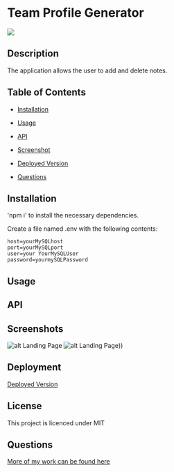 
    
# Team Profile Generator

![](https://img.shields.io/badge/license-MIT-blue.svg)
    
## Description
    
The application allows the user to add and delete notes.

## Table of Contents 

* [Installation](#installation)

* [Usage](#usage)

* [API](#API)

* [Screenshot](#screenshots)

* [Deployed Version](#Deployment)

* [Questions](#questions)

## Installation
    
'npm i' to install the necessary dependencies.

Create a file named .env with the following contents:

```
host=yourMySQLhost      
port=yourMySQLport
user=your YourMySQLUser    
password=yourmySQLPassword
```
    
## Usage



## API


## Screenshots

![alt Landing Page](./assets/images/)
![alt Landing Page](./assets/images/)))

## Deployment

[Deployed Version]()
   
## License
    
This project is licenced under MIT

## Questions

[More of my work can be found here](https://github.com/ChrisAylen)
    
